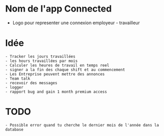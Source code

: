 # Nom de l'app Connected
 - Logo pour representer une connexion employeur - travailleur

# Idée
    - Tracker les jours travaillées
    - les hours travaillées par mois
    - Calculer les heures de travail en temps reel
    - signer a la fin des chaque shift et au commencement
    - Les Entreprise peuvent mettre des annonces
    - Team talk
    - recevoir des messages
    - logger
    - rapport bug and gain 1 month premium access


# TODO
    - Possible error quand tu cherche le dernier mois de l'année dans la database
